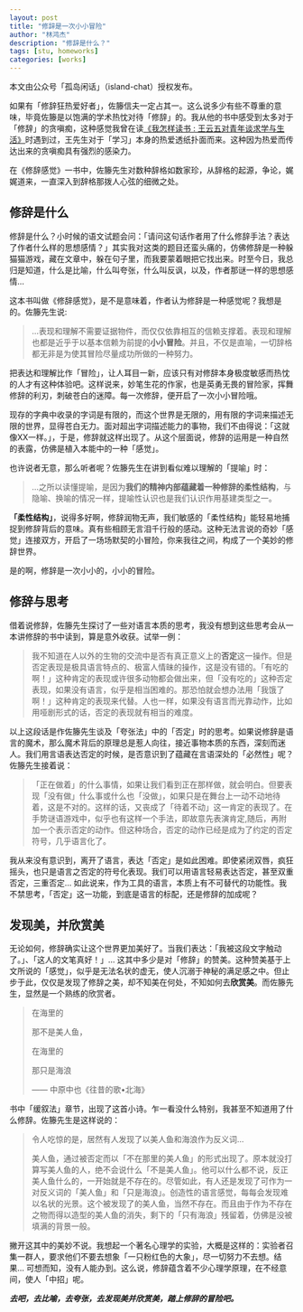 ```yaml
---
layout: post
title: "修辞是一次小小冒险"
author: "林鸿杰"
description: "修辞是什么？"
tags: [stu, homeworks]
categories: [works]
---
```


本文由公众号「孤岛闲话」（island-chat）授权发布。

如果有「修辞狂热爱好者」，佐籐信夫一定占其一。这么说多少有些不尊重的意味，毕竟佐籐是以饱满的学术热忱对待「修辞」的。我从他的书中感受到太多对于「修辞」的贪嗔痴，这种感觉我曾在读[《我怎样读书 : 王云五对青年谈求学与生活》](https://book.douban.com/subject/1065165/)时遇到过，王先生对于「学习」本身的热爱透纸扑面而来。这种因为热爱而传达出来的贪嗔痴具有强烈的感染力。

在《修辞感觉》一书中，佐籐先生对数种辞格如数家珍，从辞格的起源，争论，娓娓道来，一直深入到辞格那拨人心弦的细微之处。

## 修辞是什么

修辞是什么？小时候的语文试题会问：「请问这句话作者用了什么修辞手法？表达了作者什么样的思想感情？」其实我对这类的题目还蛮头痛的，仿佛修辞是一种躲猫猫游戏，藏在文章中，躲在句子里，而我要蒙着眼把它找出来。时至今日，我总归是知道，什么是比喻，什么叫夸张，什么叫反讽，以及，作者那谜一样的思想感情…

这本书叫做《修辞感觉》，是不是意味着，作者认为修辞是一种感觉呢？我想是的。佐籐先生说:

> …表现和理解不需要证据物件，而仅仅依靠相互的信赖支撑着。表现和理解也都是近乎于以基本信赖为前提的**小小冒险**。并且，不仅是直喻，一切辞格都无非是为使其冒险尽量成功所做的一种努力。

把表达和理解比作「冒险」，让人耳目一新，应该只有对修辞本身极度敏感而热忱的人才有这种体验吧。这样说来，妙笔生花的作家，也是英勇无畏的冒险家，挥舞修辞的利刃，刺破苍白的迷障。每一次修辞，便开启了一次小小冒险哦。

现存的字典中收录的字词是有限的，而这个世界是无限的，用有限的字词来描述无限的世界，显得苍白无力。面对超出字词描述能力的事物，我们不由得说：「这就像XX一样。」，于是，修辞就这样出现了。从这个层面说，修辞的运用是一种自然的表露，仿佛是植入本能中的一种「感觉」。

也许说者无意，那么听者呢？佐籐先生在讲到看似难以理解的「提喻」时：

> …之所以读懂提喻，是因为**我们的精神内部蕴藏着一种修辞的柔性结构**，与隐喻、换喻的情况一样，提喻性认识也是我们认识作用基建类型之一。 

**「柔性结构」**，说得多好啊，修辞润物无声，我们敏感的「柔性结构」能轻易地捕捉到修辞背后的意味。真有些相顾无言泪千行般的感动。这种无法言说的奇妙「感觉」连接双方，开启了一场场默契的小冒险，你来我往之间，构成了一个美妙的修辞世界。

是的啊，修辞是一次小小的，小小的冒险。

## 修辞与思考

借着说修辞，佐籐先生探讨了一些对语言本质的思考，我没有想到这些思考会从一本讲修辞的书中读到，算是意外收获。试举一例：

> 我不知道在人以外的生物的交流中是否有真正意义上的**否定**这一操作。但是否定表现是极具语言特点的、极富人情昧的操作，这是没有错的。「有吃的啊！」这种肯定的表现或许很多动物都会做出来，但「没有吃的」这种否定表现，如果没有语言，似乎是相当困难的。那恐怕就会想办法用「我饿了啊！」这种肯定的表现来代替。人也一样，如果没有语言而光靠动作，比如用哑剧形式的话，否定的表现就有相当的难度。

以上这段话是作佐籐先生谈及「夸张法」中的「否定」时的思考。如果说修辞是语言的魔术，那么魔术背后的原理总是惹人向往，接近事物本质的东西，深刻而迷人。我们用言语表达否定的时候，是否意识到了蕴藏在言语深处的「必然性」呢？佐籐先生接着说：

> 「正在做着」的什么事情，如果让我们看到正在那样做，就会明白。但要表现「没有做」什么事或什么也「没做」，如果只是在舞台上一动不动地待着，这是不对的。这样的话，又丧成了「待着不动」这一肯定的表现了。在手势谜语游戏中，似乎也有这样一个手法，即故意先表演肯定,随后，再附加一个表示否定的动作。但这种场合，否定的动作已经是成为了约定的否定符号，几乎语言化了。

我从来没有意识到，离开了语言，表达「否定」是如此困难。即使紧闭双唇，疯狂摇头，也只是语言之否定的符号化表现。我们可以用语言轻易表达否定，甚至双重否定，三重否定… 如此说来，作为工具的语言，本质上有不可替代的功能性。我不禁思考，「否定」这一功能，到底是语言的标配，还是修辞的加成呢？

## 发现美，并欣赏美

无论如何，修辞确实让这个世界更加美好了。当我们表达：「我被这段文字触动了。」、「这人的文笔真好！」… 这其中多少是对「修辞」的赞美。这种赞美基于上文所说的「感觉」，似乎是无法名状的虚无，使人沉溺于神秘的满足感之中。但止步于此，仅仅是发现了修辞之美，却不知美在何处，不知如何去**欣赏美**。而佐籐先生，显然是一个熟练的欣赏者。

> 在海里的
> 
> 那不是美人鱼，
> 
> 在海里的 
> 
> 那只是海浪
> 
> —— 中原中也《往昔的歌•北海》

书中「缓叙法」章节，出现了这首小诗。乍一看没什么特别，我甚至不知道用了什么修辞。佐籐先生是这样说的：

> 令人吃惊的是，居然有人发现了以美人鱼和海浪作为反义词…
> 
> 美人鱼，通过被否定而以「不在那里的美人鱼」的形式出现了。原本就没打算写美人鱼的人，绝不会说什么「不是美人鱼」。他可以什么都不说，反正美人鱼什么的，一开始就是不存在的。尽管如此，有人还是发现了可作为一对反义词的「美人鱼」和「只是海浪」。创造性的语言感觉，每每会发现难以名状的光景。这个被发现了的美人鱼，当然不存在。而且由于作为不存在之物而得以造型的美人鱼的消失，剩下的「只有海浪」残留着，仿佛是没被填满的背景一般。
             
撇开这其中的美妙不说。我想起一个著名心理学的实验，大概是这样的：实验者召集一群人，要求他们不要去想象「一只粉红色的大象」，尽一切努力不去想。结果… 可想而知，没有人能办到。这么说，修辞蕴含着不少心理学原理，在不经意间，使人「中招」呢。

***去吧，去比喻，去夸张，去发现美并欣赏美，踏上修辞的冒险吧。***



